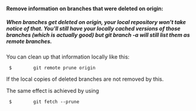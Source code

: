 #### Remove information on branches that were deleted on origin:
##### When branches get deleted on origin, your local repository won't take notice of that. You'll still have your locally cached versions of those branches (which is actually good) but git branch -a will still list them as remote branches.

You can clean up that information locally like this:
```
 $        git remote prune origin
```
If the local copies of deleted branches are not removed by this.

The same effect is achieved by using

```
 $        git fetch --prune
```
